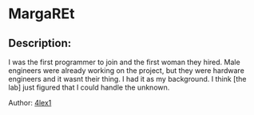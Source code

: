 
# MargaREt
## Description:
I was the first programmer to join and the first woman they hired. Male engineers were already working on the project, but they were hardware engineers and it wasnt their thing. I had it as my background. I think [the lab] just figured that I could handle the unknown.

Author: [4lex1](https://twitter.com/SandhraBino)

